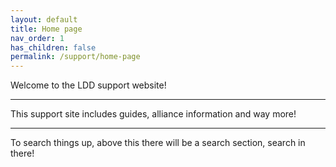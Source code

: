 ```yaml
---
layout: default
title: Home page
nav_order: 1
has_children: false
permalink: /support/home-page
---
```

Welcome to the LDD support website!
***
This support site includes guides, alliance information and way more!
***
To search things up, above this there will be a search section, search in there!
